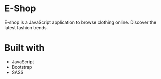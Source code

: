 # E-Shop
E-shop is a JavaScript application to browse clothing online. Discover the latest fashion trends.

# Built with

* JavaScript
* Bootstrap
* SASS
